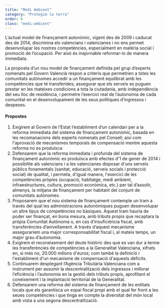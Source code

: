 ```yaml
---
title: "Medi Ambient"
category: "Protegim la terra"
order: 6
class: "medi-ambient"
---
```


<div class="programa-intro">

L’actual model de finançament autonòmic, vigent des de 2009 i caducat des de 2014, discrimina els valencians i valencianes i no ens permet desenvolupar les nostres competències, especialment en matèria social i promoció de l’ocupació. Per això és inajornable reformar-lo de manera immediata.

La proposta d’un nou model de finançament definida pel grup d’experts nomenats pel Govern Valencià respon a criteris que permetrien a totes les comunitats autònomes accedir a un finançament equilibrat amb les competències que té transferides; assegurar que els serveis es puguen prestar en les mateixes condicions a tota la ciutadania, amb independència del seu lloc de residència, i permetre l’exercici real de l’autonomia de cada comunitat en el desenvolupament de les seus polítiques d’ingressos i despeses.

</div>

<div class="programa-box">

#### Propostes

1. Exigirem al Govern de l’Estat l’establiment d’un calendari per a la reforma immediata del sistema de finançament autonòmic, basada en les recomanacions dels experts nomenats pel Consell; així com l'aprovació de mecanismes temporals de compensació mentre aquesta reforma no es produïsca
2. Defensarem que la reforma immediata i profunda del sistema de finançament autonòmic es produïsca amb efectes d'1 de gener de 2014 i possibilite als valencians i a les valencianes disposar d'uns serveis públics fonamentals (sanitat, educació, serveis socials i protecció social) de qualitat, i permeta, d'igual manera, l'exercici de les competències pròpies (ocupació, habitatge, medi ambient, infraestructures, cultura, promoció econòmica, etc.) per tal d’assolir,  almenys, la mitjana de finançament per habitant del conjunt de comunitats autònomes.
3. Proposarem que el nou sistema de finançament contemple un tram a través del qual les administracions autonòmiques puguen desenvolupar un altre tipus de competències no bàsiques. Aquest tram hauria de poder ser finançat, en bona mesura, amb tributs propis que recaptara la pròpia Comunitat Autònoma o, en cas d’insuficiència fiscal, amb transferències d’anivellament. A través d’aquest mecanisme asseguraríem una major corresponsabilitat fiscal i, al mateix temps, un major grau d’autonomia.
4. Exigirem el reconeixement del deute històric des que es van dur a terme les transferències de competències a la Generalitat Valenciana, xifrats en, si més no, 20.000 milions d'euros; com també la definició i l'establiment d'un mecanisme de compensació d'aquests dèficits.
5. Continuarem desplegant l’Agència Tributària Valenciana com a instrument per assumir la descentralització dels ingressos i millorar l’eficiència i l’autonomia en la gestió dels tributs propis, aprofitant el coneixement i la implantació territorial de la Generalitat.
6. Defensarem una reforma del sistema de finançament de les entitats locals que els garantisca un espai fiscal propi amb el qual fer front a les seues competències i que tinga en compte la diversitat del món local amb vista a una segona descentralització.

</div>